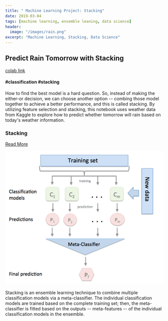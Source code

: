 ```yaml
---
title: " Machine Learning Project: Stacking"
date: 2019-03-04
tags: [machine learning, ensemble leaning, data science]
header:
  image: "/images/rain.png"
excerpt: "Machine Learning, Stacking, Data Science"
---
```


## Predict Rain Tomorrow with Stacking
[colab link](https://colab.research.google.com/drive/1OvGxAFFUrVkswGzsv8k9_3hd_-1s0qlh)

####  #classification  #stacking
How to find the best model is a hard question. So, instead of making the either-or decision, we can choose another option -- combing those model together to achieve a better performance, and this is called stacking.
By utilizing feature selection and stacking, this notebook uses weather data from Kaggle to explore how to predict whether tomorrow will rain based on today's weather information.

### Stacking

[Read More](http://rasbt.github.io/mlxtend/user_guide/classifier/StackingClassifier/)

![stacking](https://raw.githubusercontent.com/Chloe0704/Images/master/stack.png)



Stacking is an ensemble learning technique to combine multiple classification models via a meta-classifier. The individual classification models are trained based on the complete training set; then, the meta-classifier is fitted based on the outputs -- meta-features -- of the individual classification models in the ensemble.
